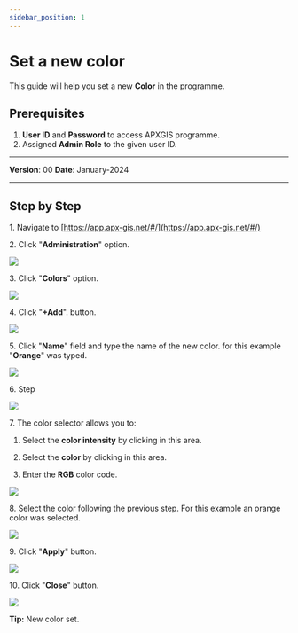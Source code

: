 ```yaml
---
sidebar_position: 1
---
```


# Set a new color

This guide will help you set a new **Color** in the programme.

## **Prerequisites**
1.	**User ID** and **Password** to access APXGIS programme.
2.	Assigned **Admin Role** to the given user ID.


------------

**Version**: 00
**Date**: January-2024

------------
## **Step by Step**

1\. Navigate to [https://app.apx-gis.net/#/](https://app.apx-gis.net/#/)


2\. Click "**Administration**" option.

![](https://ajeuwbhvhr.cloudimg.io/colony-recorder.s3.amazonaws.com/files/2024-01-25/1b4d3f68-4661-462f-96ef-4b827fcf62c5/ascreenshot.jpeg?tl_px=0,0&br_px=825,461&force_format=png&width=826&wat_scale=73&wat=1&wat_opacity=1&wat_gravity=northwest&wat_url=https://colony-recorder.s3.amazonaws.com/images/watermarks/14B8A6_standard.png&wat_pad=58,50)


3\. Click "**Colors**" option.

![](https://ajeuwbhvhr.cloudimg.io/colony-recorder.s3.amazonaws.com/files/2024-01-25/43edecc1-9fa9-497b-afdc-5fdfb46faafc/ascreenshot.jpeg?tl_px=0,425&br_px=825,887&force_format=png&width=826&wat_scale=73&wat=1&wat_opacity=1&wat_gravity=northwest&wat_url=https://colony-recorder.s3.amazonaws.com/images/watermarks/14B8A6_standard.png&wat_pad=50,249)


4\. Click "**+Add**". button.

![](https://ajeuwbhvhr.cloudimg.io/colony-recorder.s3.amazonaws.com/files/2024-01-25/be2b31c3-bb0f-435d-932a-cdd280344f73/ascreenshot.jpeg?tl_px=0,0&br_px=1719,887&force_format=png&width=1120.0&wat=1&wat_opacity=1&wat_gravity=northwest&wat_url=https://colony-recorder.s3.amazonaws.com/images/watermarks/14B8A6_standard.png&wat_pad=137,522)


5\. Click "**Name**" field and type the name of the new color. for this example "**Orange**" was typed.

![](https://ajeuwbhvhr.cloudimg.io/colony-recorder.s3.amazonaws.com/files/2024-01-25/aaa86356-4382-427d-b59c-d6e74cf28efc/user_cropped_screenshot.jpeg?tl_px=0,0&br_px=825,461&force_format=png&width=826&wat_scale=73&wat=1&wat_opacity=1&wat_gravity=northwest&wat_url=https://colony-recorder.s3.amazonaws.com/images/watermarks/14B8A6_standard.png&wat_pad=119,33)


6\. Step

![](https://ajeuwbhvhr.cloudimg.io/colony-recorder.s3.amazonaws.com/files/2024-01-25/f69eaa4b-0101-43fd-8b1c-2d5a9007142f/user_cropped_screenshot.jpeg?tl_px=0,0&br_px=1566,797&force_format=png&width=1120.0&wat=1&wat_opacity=1&wat_gravity=northwest&wat_url=https://colony-recorder.s3.amazonaws.com/images/watermarks/14B8A6_standard.png&wat_pad=127,88)


7\. The color selector allows you to:

1. Select the **color intensity** by clicking in this area.

2. Select the **color** by clicking in this area.

3. Enter the **RGB** color code.

![](https://ajeuwbhvhr.cloudimg.io/colony-recorder.s3.amazonaws.com/files/2024-01-25/ee9dd9c4-8cc9-47f1-9591-04b8908f2ca1/user_cropped_screenshot.jpeg?tl_px=0,0&br_px=826,447&force_format=png&width=860)


8\. Select the color following the previous step. For this example an orange color was selected.

![](https://ajeuwbhvhr.cloudimg.io/colony-recorder.s3.amazonaws.com/files/2024-01-25/8142c6ae-6464-4fb3-83fc-adc93d6bd755/screenshot.jpeg?tl_px=0,0&br_px=1468,797&force_format=png&width=1120.0)


9\. Click "**Apply**" button.

![](https://ajeuwbhvhr.cloudimg.io/colony-recorder.s3.amazonaws.com/files/2024-01-25/22ff8c18-ed2c-4707-a26a-235dcc4e11cd/ascreenshot.jpeg?tl_px=0,0&br_px=1719,887&force_format=png&width=1120.0&wat=1&wat_opacity=1&wat_gravity=northwest&wat_url=https://colony-recorder.s3.amazonaws.com/images/watermarks/14B8A6_standard.png&wat_pad=130,526)


10\. Click "**Close**" button.

![](https://ajeuwbhvhr.cloudimg.io/colony-recorder.s3.amazonaws.com/files/2024-01-25/70aa7e7f-08fd-4827-802a-1a3eed74b98e/ascreenshot.jpeg?tl_px=0,425&br_px=825,887&force_format=png&width=826&wat_scale=73&wat=1&wat_opacity=1&wat_gravity=northwest&wat_url=https://colony-recorder.s3.amazonaws.com/images/watermarks/14B8A6_standard.png&wat_pad=327,410)


**Tip:** New color set.

